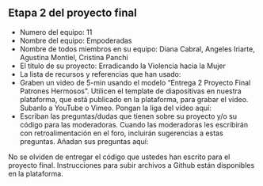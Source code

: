 ## Etapa 2 del proyecto final

- Numero del equipo: 11
- Nombre del equipo: Empoderadas
- Nombre de todos miembros en su equipo: Diana Cabral, Angeles Iriarte, Agustina Montiel, Cristina Panchi
- El título de su proyecto: Erradicando la Violencia hacia la Mujer
- La lista de recursos y referencias que han usado:
- Graben un video de 5-min usando el modelo “Entrega 2 Proyecto Final Patrones Hermosos”. Utilicen el template de diapositivas en nuestra plataforma, que está publicado en la plataforma, para grabar el video. Subanlo a YouTube o Vimeo. Pongan la liga del vídeo aquí: 
- Escriban las preguntas/dudas que tienen sobre su proyecto y/o su código para las moderadoras. Cuando las moderadoras les escribirán con retroalimentación en el foro, incluirán sugerencias a estas preguntas. Añadan sus preguntas aquí:

No se olviden de entregar el código que ustedes han escrito para el proyecto final. Instrucciones para subir archivos a Github están disponibles en la plataforma.
